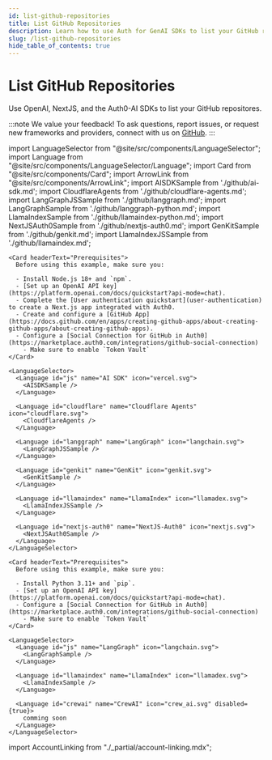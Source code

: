 ```yaml
---
id: list-github-repositories
title: List GitHub Repositories
description: Learn how to use Auth for GenAI SDKs to list your GitHub repositores.
slug: /list-github-repositories
hide_table_of_contents: true
---
```


# List GitHub Repositories

Use OpenAI, NextJS, and the Auth0-AI SDKs to list your GitHub repositores.

:::note
We value your feedback! To ask questions, report issues, or request new frameworks and providers, connect with us on [GitHub](https://github.com/auth0/auth-for-genai).
:::

import LanguageSelector from "@site/src/components/LanguageSelector";
import Language from "@site/src/components/LanguageSelector/Language";
import Card from "@site/src/components/Card";
import ArrowLink from "@site/src/components/ArrowLink";
import AISDKSample from './github/ai-sdk.md';
import CloudflareAgents from './github/cloudflare-agents.md';
import LangGraphJSSample from './github/langgraph.md';
import LangGraphSample from './github/langgraph-python.md';
import LlamaIndexSample from './github/llamaindex-python.md';
import NextJSAuth0Sample from './github/nextjs-auth0.md';
import GenKitSample from './github/genkit.md';
import LlamaIndexJSSample from './github/llamaindex.md';

<LanguageSelector title="language">
   <Language id="js" name="Javascript" icon="js.svg">

    <Card headerText="Prerequisites">
      Before using this example, make sure you:

      - Install Node.js 18+ and `npm`.
      - [Set up an OpenAI API key](https://platform.openai.com/docs/quickstart?api-mode=chat).
      - Complete the [User authentication quickstart](user-authentication) to create a Next.js app integrated with Auth0.
      - Create and configure a [GitHub App](https://docs.github.com/en/apps/creating-github-apps/about-creating-github-apps/about-creating-github-apps).
      - Configure a [Social Connection for GitHub in Auth0](https://marketplace.auth0.com/integrations/github-social-connection)
        - Make sure to enable `Token Vault`
    </Card>

    <LanguageSelector>
      <Language id="js" name="AI SDK" icon="vercel.svg">
        <AISDKSample />
      </Language>

      <Language id="cloudflare" name="Cloudflare Agents" icon="cloudflare.svg">
        <CloudflareAgents />
      </Language>

      <Language id="langgraph" name="LangGraph" icon="langchain.svg">
        <LangGraphJSSample />
      </Language>

      <Language id="genkit" name="GenKit" icon="genkit.svg">
        <GenKitSample />
      </Language>

      <Language id="llamaindex" name="LlamaIndex" icon="llamadex.svg">
        <LlamaIndexJSSample />
      </Language>

      <Language id="nextjs-auth0" name="NextJS-Auth0" icon="nextjs.svg">
        <NextJSAuth0Sample />
      </Language>
    </LanguageSelector>

  </Language>

  <Language id="py" name="Python" icon="python.svg">

    <Card headerText="Prerequisites">
      Before using this example, make sure you:

      - Install Python 3.11+ and `pip`.
      - [Set up an OpenAI API key](https://platform.openai.com/docs/quickstart?api-mode=chat).
      - Configure a [Social Connection for GitHub in Auth0](https://marketplace.auth0.com/integrations/github-social-connection)
        - Make sure to enable `Token Vault`
    </Card>

    <LanguageSelector>
      <Language id="js" name="LangGraph" icon="langchain.svg">
        <LangGraphSample />
      </Language>

      <Language id="llamaindex" name="LlamaIndex" icon="llamadex.svg">
        <LlamaIndexSample />
      </Language>

      <Language id="crewai" name="CrewAI" icon="crew_ai.svg" disabled={true}>
        comming soon
      </Language>
    </LanguageSelector>

  </Language>
</LanguageSelector>


import AccountLinking from "./_partial/account-linking.mdx";

<AccountLinking connectionLabel="Github" />
